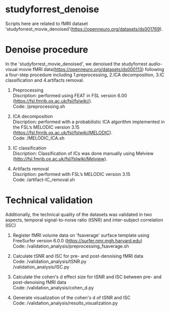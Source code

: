 # studyforrest_denoise

Scripts here are related to fMRI dataset 
'studyforrest_movie_denoised'(https://openneuro.org/datasets/ds001769).

# Denoise procedure
In the 'studyforrest_movie_denoised', we denoised the studyforrest 
audio-visual movie fMRI data(https://openneuro.org/datasets/ds000113) 
following a four-step procedure including 1.preprocessing, 
2.ICA decomposition, 3.IC classification and 4.artifacts removal.

1. Preprocessing  
Discription: performed using FEAT in FSL version 6.00 
(https://fsl.fmrib.ox.ac.uk/fsl/fslwiki/).  
Code: /preprocessing.sh

2. ICA decomposition  
Discription: performed with a probabilistic ICA algorithm implemented 
in the FSL’s MELODIC version 3.15 
(https://fsl.fmrib.ox.ac.uk/fsl/fslwiki/MELODIC).  
Code: /MELODIC_ICA.sh

3. IC classification  
Discription: Classification of ICs was done manually using Melview
(http://fsl.fmrib.ox.ac.uk/fsl/fslwiki/Melview).

4. Artifacts removal  
Discription: performed with FSL’s MELODIC version 3.15  
Code: /artifact-IC_removal.sh

# Technical validation
Additionally, the technical quality of the datasets was validated in
two aspects, temporal signal-to-noise ratio (tSNR) and 
inter-subject correlation (ISC)

1. Register fMRI volume data on 'fsaverage' surface template
using FreeSurfer version 6.0.0 (https://surfer.nmr.mgh.harvard.edu)  
Code: /validation_analysis/preprocessing_fsaverage.sh

2. Calculate tSNR and ISC for pre- and post-denoising fMRI data  
Code: /validation_analysis/tSNR.py  
/validation_analysis/ISC.py

3. Calculate the cohen's d effect size for tSNR and ISC between 
pre- and post-denoising fMRI data  
Code: /validation_analysis/cohen_d.py

4. Generate visualization of the cohen's d of tSNR and ISC  
Code: /validation_analysis/results_visualization.py
